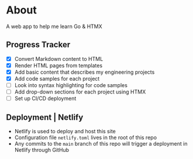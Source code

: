 # About
A web app to help me learn Go & HTMX

## Progress Tracker
- [X] Convert Markdown content to HTML
- [X] Render HTML pages from templates
- [X] Add basic content that describes my engineering projects
- [X] Add code samples for each project
- [ ] Look into syntax highlighting for code samples
- [ ] Add drop-down sections for each project using HTMX
- [ ] Set up CI/CD deployment

## Deployment | Netlify
- Netlify is used to deploy and host this site
- Configuration file `netlify.toml` lives in the root of this repo 
- Any commits to the `main` branch of this repo will trigger a deployment in Netlify through GitHub
